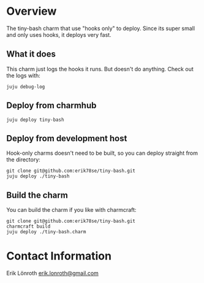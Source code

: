 # Overview

The tiny-bash charm that use "hooks only" to deploy. Since its super small and only uses hooks, it deploys very fast.

## What it does

This charm just logs the hooks it runs. But doesn't do anything. Check out the logs with:

    juju debug-log 
	
## Deploy from charmhub

    juju deploy tiny-bash

## Deploy from  development host

Hook-only charms doesn't need to be built, so you can deploy straight from the directory:

    git clone git@github.com:erik78se/tiny-bash.git
    juju deploy ./tiny-bash

## Build  the charm

You can build the charm if you like with charmcraft:

    git clone git@github.com:erik78se/tiny-bash.git
	charmcraft build
    juju deploy ./tiny-bash.charm

# Contact Information

Erik Lönroth <erik.lonroth@gmail.com>

